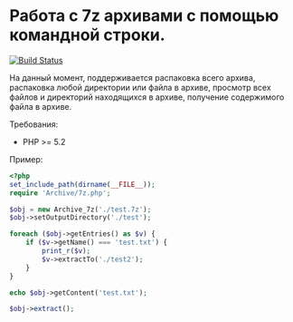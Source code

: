 # Работа с 7z архивами с помощью командной строки.

[![Build Status](https://secure.travis-ci.org/Gemorroj/Archive_7z.png?branch=master)](https://travis-ci.org/Gemorroj/Archive_7z)


На данный момент, поддерживается распаковка всего архива,
распаковка любой директории или файла в архиве,
просмотр всех файлов и директорий находящихся в архиве,
получение содержимого файла в архиве.

Требования:

- PHP >= 5.2


Пример:
```php
<?php
set_include_path(dirname(__FILE__));
require 'Archive/7z.php';

$obj = new Archive_7z('./test.7z');
$obj->setOutputDirectory('./test');

foreach ($obj->getEntries() as $v) {
    if ($v->getName() === 'test.txt') {
        print_r($v);
        $v->extractTo('./test2');
    }
}

echo $obj->getContent('test.txt');

$obj->extract();
```